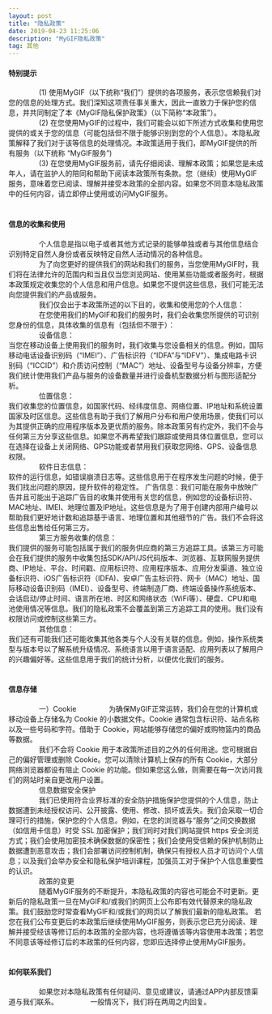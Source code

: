 ```yaml
---
layout: post
title: "隐私政策"
date: 2019-04-23 11:25:06 
description: "MyGIF隐私政策"
tag: 其他
---
```


#### 特别提示
　　
　　(1)     使用MyGIF（以下统称“我们”）提供的各项服务，表示您信赖我们对您的信息的处理方式。我们深知这项责任事关重大，因此一直致力于保护您的信息，并共同制定了本《MyGIF隐私保护政策》（以下简称“本政策”）。<br>
　　
　　(2)    在您使用MyGIF的过程中，我们可能会以如下所述方式收集和使用您提供的或关于您的信息（可能包括但不限于能够识别到您的个人信息）。本隐私政策解释了我们对于该等信息的处理情况。本政策适用于我们，即MyGIF提供的所有服务（以下统称 “MyGIF服务”)<br>
　　
　　(3)    在您使用MyGIF服务前，请先仔细阅读、理解本政策；如果您是未成年人，请在监护人的陪同和帮助下阅读本政策所有条款。您（继续）使用MyGIF服务，意味着您已阅读、理解并接受本政策的全部内容。如果您不同意本隐私政策中的任何内容，请立即停止使用或访问MyGIF服务。<br>
　　
#### 信息的收集和使用
　　
　　个人信息是指以电子或者其他方式记录的能够单独或者与其他信息结合识别特定自然人身份或者反映特定自然人活动情况的各种信息。<br>
　　
　　为了向您更好的提供我们的网站和我们的服务，当您使用MyGIF时，我们将在法律允许的范围内和当且仅当您浏览网站、使用某些功能或者服务时，根据本政策规定收集您的个人信息和用户信息。如果您不提供这些信息，我们可能无法向您提供我们的产品或服务。<br>
　　
　　我们仅会出于本政策所述的以下目的，收集和使用您的个人信息：<br>
　　
　　在您使用我们的MyGIF和我们的服务时，我们会收集您所提供的可识别您身份的信息，具体收集的信息有（包括但不限于）：<br>
　　
　　设备信息：<br> 当您在移动设备上使用我们的服务时，我们收集与您设备相关的信息。例如，国际移动电话设备识别码（“IMEI”）、广告标识符（“IDFA”与“IDFV”）、集成电路卡识别码（“ICCID”）和介质访问控制（“MAC”）地址、设备型号与设备分辨率，方便我们统计使用我们产品与服务的设备数量并进行设备机型数据分析与图形适配分析。<br>
　　
　　位置信息：<br> 我们收集您的位置信息，如国家代码、经纬度信息、网络位置、IP地址和系统设置国家及时区信息。这些信息有助于我们了解用户分布和用户使用场景，使我们可以为其提供正确的应用程序版本及更优质的服务。除本政策另有约定外，我们不会与任何第三方分享这些信息。如果您不再希望我们跟踪或使用具体位置信息，您可以在选择在设备上关闭网络、GPS功能或者禁用我们获取您网络、GPS、设备信息权限。<br>
　　
　　软件日志信息：<br> 软件的运行信息，如错误崩溃日志等。这些信息用于在程序发生问题的时候，便于我们找出问题的原因，提升软件的稳定性。 广告信息：我们可能在服务中放映广告并且可能出于追踪广告目的收集并使用有关您的信息，例如您的设备标识符、MAC地址、IMEI、地理位置及IP地址。这些信息是为了用于创建内部用户编号以帮助我们更好地计数和追踪基于语言、地理位置和其他细节的广告。我们不会将这些信息出售给任何第三方。<br>
　　
　　第三方服务收集的信息：<br> 我们提供的服务可能包括属于我们的服务供应商的第三方追踪工具。该第三方可能会在我们提供的服务中收集包括SDK/API/JS代码版本、浏览器、互联网服务提供商、IP地址、平台、时间戳、应用标识符、应用程序版本、应用分发渠道、独立设备标识符、iOS广告标识符（IDFA)、安卓广告主标识符、网卡（MAC）地址、国际移动设备识别码（IMEI）、设备型号、终端制造厂商、终端设备操作系统版本、会话启动/停止时间、语言所在地、时区和网络状态（WiFi等）、硬盘、CPU和电池使用情况等信息。我们的隐私政策不会覆盖到第三方追踪工具的使用。我们没有权限访问或控制这些第三方。<br>
　　
　　其他信息：<br> 我们还有可能我们还可能收集其他各类与个人没有关联的信息。例如，操作系统类型与版本号以了解系统升级情况、系统语言以用于语言适配、应用列表以了解用户的兴趣偏好等。这些信息用于我们的统计分析，以便优化我们的服务。<br>
　　
#### 信息存储
　　
　　一）Cookie
　　
　　为确保MyGIF正常运转，我们会在您的计算机或移动设备上存储名为 Cookie 的小数据文件。Cookie 通常包含标识符、站点名称以及一些号码和字符。借助于 Cookie，网站能够存储您的偏好或购物篮内的商品等数据。<br>
　　
　　我们不会将 Cookie 用于本政策所述目的之外的任何用途。您可根据自己的偏好管理或删除 Cookie。您可以清除计算机上保存的所有 Cookie，大部分网络浏览器都设有阻止 Cookie 的功能。但如果您这么做，则需要在每一次访问我们的网站时亲自更改用户设置。<br>
　　
　　信息数据安全保护<br>
　　
　　我们已使用符合业界标准的安全防护措施保护您提供的个人信息，防止数据遭到未经授权访问、公开披露、使用、修改、损坏或丢失。我们会采取一切合理可行的措施，保护您的个人信息。例如，在您的浏览器与“服务”之间交换数据（如信用卡信息）时受 SSL 加密保护；我们同时对我们网站提供 https 安全浏览方式；我们会使用加密技术确保数据的保密性；我们会使用受信赖的保护机制防止数据遭到恶意攻击；我们会部署访问控制机制，确保只有授权人员才可访问个人信息；以及我们会举办安全和隐私保护培训课程，加强员工对于保护个人信息重要性的认识。<br>
　　
　　政策的变更<br>
　　
　　随着MyGIF服务的不断提升，本隐私政策的内容也可能会不时更新。更新后的隐私政策一旦在MyGIF和/或我们的网页上公布即有效代替原来的隐私政策。我们鼓励您时常查看MyGIF和/或我们的网页以了解我们最新的隐私政策。 若您在我们公布变更后的本政策后继续使用MyGIF服务，则表示您已充分阅读、理解并接受经该等修订后的本政策的全部内容，也将遵循该等内容使用本政策；若您不同意该等经修订后的本政策的任何内容，您即应选择停止使用MyGIF服务。<br>
　　
#### 如何联系我们 
　　
　　如果您对本隐私政策有任何疑问、意见或建议，请通过APP内部反馈渠道与我们联系。
　　
　　一般情况下，我们将在两周之内回复。
　　


<br>

